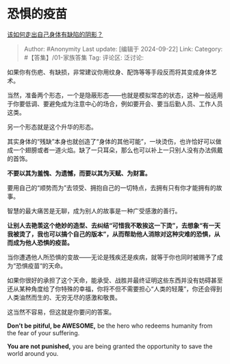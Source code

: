 # 恐惧的疫苗
[该如何走出自己身体有缺陷的阴影？](https://www.zhihu.com/question/35897124/answer/3632185460)

> Author: #Anonymity
> Last update: [编辑于 2024-09-22]
> Link:
> Category: #【答集】/01-家族答集 
> Tag: 
> 评论区:
> 泛讨论:

如果你有伤疤、有缺损，非常建议你用纹身、配饰等等手段反而将其变成身体艺术。

当然，准备两个形态，一个是隐蔽形态——也就是模拟常态的状态，这种一般适用于你要低调、要避免成为注意中心的场合，例如要开会、要当后勤人员、工作人员这类。

另一个形态就是这个升华的形态。

其实身体的“残缺”本身也就创造了“身体的其他可能”，一块烫伤，也许恰好可以做成一个翅膀或者一道火焰。缺了一只耳朵，那么也可以补上一只别人没有办法佩戴的首饰。

**不要以其为羞愧、为遗憾，而要以其为天赋、为财富。**

要用自己的“顺势而为”去领受、拥抱自己的一切特点，去拥有只有你才能拥有的故事。

智慧的最大痛苦是无聊，成为别人的故事是一种广受感激的善行。

**让别人去艳羡这个绝妙的造型、去纠结“可惜我不敢挨这一下烫”，去想象“有一天我被烫了，我也可以搞个自己的版本”，从而帮助他人消除对这种灾难的恐惧，从而成为他人恐惧的疫苗。**

当你遭遇他人所恐惧的变故——无论是残疾还是疾病，就等于你也同时被赐予了成为“恐惧疫苗“的天命。

如果你很好的承担了这个天命，能承受、战胜并最终证明这些东西并没有妨碍甚至还从某种角度给了你特殊的幸福，你将不但不需要担心“人类的轻蔑”，你还会得到人类油然而生的、无穷无尽的感激和敬畏。

这当然不容易，但这就是你要问的答案。

**Don’t be pitiful, be AWESOME,**
be the hero who redeems humanity from the fear of your suffering.

**You are not punished,**
you are being granted the opportunity to save the world around you.